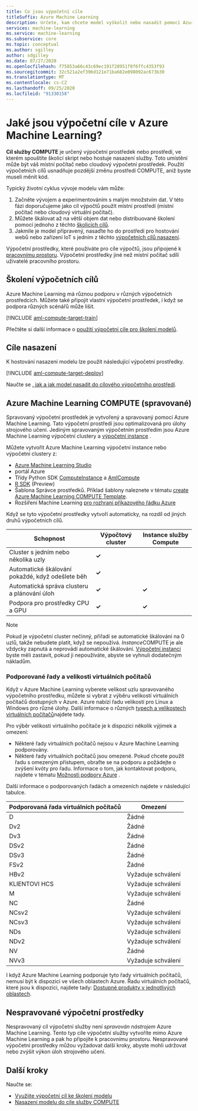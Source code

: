 ```yaml
---
title: Co jsou výpočetní cíle
titleSuffix: Azure Machine Learning
description: Určete, kam chcete model vyškolit nebo nasadit pomocí Azure Machine Learning.
services: machine-learning
ms.service: machine-learning
ms.subservice: core
ms.topic: conceptual
ms.author: sgilley
author: sdgilley
ms.date: 07/27/2020
ms.openlocfilehash: f75853a66c43c69ec191f28951f8f6ffc4353f93
ms.sourcegitcommit: 32c521a2ef396d121e71ba682e098092ac673b30
ms.translationtype: MT
ms.contentlocale: cs-CZ
ms.lasthandoff: 09/25/2020
ms.locfileid: "91330158"
---
```

#  <a name="what-are-compute-targets-in-azure-machine-learning"></a>Jaké jsou výpočetní cíle v Azure Machine Learning? 

**Cíl služby COMPUTE** je určený výpočetní prostředek nebo prostředí, ve kterém spouštíte školicí skript nebo hostuje nasazení služby. Toto umístění může být váš místní počítač nebo cloudový výpočetní prostředek. Použití výpočetních cílů usnadňuje pozdější změnu prostředí COMPUTE, aniž byste museli měnit kód.  

Typický životní cyklus vývoje modelu vám může:
1. Začněte vývojem a experimentováním s malým množstvím dat. V této fázi doporučujeme jako cíl výpočtů použít místní prostředí (místní počítač nebo cloudový virtuální počítač). 
2. Můžete škálovat až na větší objem dat nebo distribuované školení pomocí jednoho z těchto [školicích cílů](#train).  
3. Jakmile je model připravený, nasaďte ho do prostředí pro hostování webů nebo zařízení IoT s jedním z těchto [výpočetních cílů nasazení](#deploy).

Výpočetní prostředky, které používáte pro cíle výpočtů, jsou připojené k [pracovnímu prostoru](concept-workspace.md). Výpočetní prostředky jiné než místní počítač sdílí uživatelé pracovního prostoru.

## <a name="training-compute-targets"></a><a name="train"></a> Školení výpočetních cílů

Azure Machine Learning má různou podporu v různých výpočetních prostředcích.  Můžete také připojit vlastní výpočetní prostředek, i když se podpora různých scénářů může lišit.

[!INCLUDE [aml-compute-target-train](../../includes/aml-compute-target-train.md)]

Přečtěte si další informace o [použití výpočetní cíle pro školení modelů](how-to-set-up-training-targets.md).

## <a name="deployment-targets"></a><a name="deploy"></a>Cíle nasazení

K hostování nasazení modelu lze použít následující výpočetní prostředky.

[!INCLUDE [aml-compute-target-deploy](../../includes/aml-compute-target-deploy.md)]

Naučte se [, jak a jak model nasadit do cílového výpočetního prostředí](how-to-deploy-and-where.md).

<a name="amlcompute"></a>
## <a name="azure-machine-learning-compute-managed"></a>Azure Machine Learning COMPUTE (spravované)

Spravovaný výpočetní prostředek je vytvořený a spravovaný pomocí Azure Machine Learning. Tato výpočetní prostředí jsou optimalizovaná pro úlohy strojového učení. Jediným spravovaným výpočetním prostředím jsou Azure Machine Learning výpočetní clustery a [výpočetní instance](concept-compute-instance.md) . 

Můžete vytvořit Azure Machine Learning výpočetní instance nebo výpočetní clustery z:
* [Azure Machine Learning Studio](how-to-create-attach-compute-studio.md)
* portál Azure
* Třídy Python SDK [ComputeInstance](https://docs.microsoft.com/python/api/azureml-core/azureml.core.compute.computeinstance%28class%29?view=azure-ml-py&preserve-view=true) a [AmlCompute](https://docs.microsoft.com/python/api/azureml-core/azureml.core.compute.amlcompute%28class%29?view=azure-ml-py&preserve-view=true)
* [R SDK](https://azure.github.io/azureml-sdk-for-r/reference/index.html#section-compute-targets) (Preview)
* Šablona Správce prostředků. Příklad šablony naleznete v tématu [create Azure Machine Learning COMPUTE Template](https://github.com/Azure/azure-quickstart-templates/tree/master/101-machine-learning-compute-create-amlcompute).
* Rozšíření Machine Learning [pro rozhraní příkazového řádku Azure](reference-azure-machine-learning-cli.md#resource-management)  

Když se tyto výpočetní prostředky vytvoří automaticky, na rozdíl od jiných druhů výpočetních cílů.


|Schopnost  |Výpočtový cluster  |Instance služby Compute  |
|---------|---------|---------|
|Cluster s jedním nebo několika uzly     |    **&check;**       |         |
|Automatické škálování pokaždé, když odešlete běh     |     **&check;**      |         |
|Automatická správa clusteru a plánování úloh     |   **&check;**        |     **&check;**      |
|Podpora pro prostředky CPU a GPU     |  **&check;**         |    **&check;**       |


> [!NOTE]
> Pokud je výpočetní cluster nečinný, přiřadí se automatické škálování na 0 uzlů, takže nebudete platit, když se nepoužívá.  *Instance*COMPUTE je ale vždycky zapnutá a neprovádí automatické škálování.  [Výpočetní instanci](concept-compute-instance.md#managing-a-compute-instance) byste měli zastavit, pokud ji nepoužíváte, abyste se vyhnuli dodatečným nákladům. 

### <a name="supported-vm-series-and-sizes"></a>Podporované řady a velikosti virtuálních počítačů

Když v Azure Machine Learning vyberete velikost uzlu spravovaného výpočetního prostředku, můžete si vybrat z výběru velikostí virtuálních počítačů dostupných v Azure. Azure nabízí řadu velikostí pro Linux a Windows pro různé úlohy. Další informace o různých [typech a velikostech virtuálních počítačů](https://docs.microsoft.com/azure/virtual-machines/linux/sizes)najdete tady.

Pro výběr velikosti virtuálního počítače je k dispozici několik výjimek a omezení:
* Některé řady virtuálních počítačů nejsou v Azure Machine Learning podporovány.
* Některé řady virtuálních počítačů jsou omezené. Pokud chcete použít řadu s omezeným přístupem, obraťte se na podporu a požádejte o zvýšení kvóty pro řadu. Informace o tom, jak kontaktovat podporu, najdete v tématu [Možnosti podpory Azure](https://azure.microsoft.com/support/options/) .

Další informace o podporovaných řadách a omezeních najdete v následující tabulce. 

| **Podporovaná řada virtuálních počítačů**  | **Omezení** |
|------------|------------|
| D | Žádné |
| Dv2 | Žádné |  
| Dv3 | Žádné|
| DSv2 | Žádné | 
| DSv3 | Žádné|
| FSv2 | Žádné | 
| HBv2 | Vyžaduje schválení |  
| KLIENTOVI HCS | Vyžaduje schválení |  
| M | Vyžaduje schválení |
| NC | Žádné |    
| NCsv2 | Vyžaduje schválení |
| NCsv3 | Vyžaduje schválení |  
| NDs | Vyžaduje schválení |
| NDv2 | Vyžaduje schválení |
| NV | Žádné |
| NVv3 | Vyžaduje schválení | 


I když Azure Machine Learning podporuje tyto řady virtuálních počítačů, nemusí být k dispozici ve všech oblastech Azure. Řadu virtuálních počítačů, které jsou k dispozici, najdete tady: [Dostupné produkty v jednotlivých oblastech](https://azure.microsoft.com/global-infrastructure/services/?products=virtual-machines).

## <a name="unmanaged-compute"></a>Nespravované výpočetní prostředky

Nespravovaný cíl výpočetní služby není *spravován nástrojem* Azure Machine Learning. Tento typ cíle výpočetní služby vytvoříte mimo Azure Machine Learning a pak ho připojíte k pracovnímu prostoru. Nespravované výpočetní prostředky můžou vyžadovat další kroky, abyste mohli udržovat nebo zvýšit výkon úloh strojového učení.

## <a name="next-steps"></a>Další kroky

Naučte se:
* [Využijte výpočetní cíl ke školení modelu](how-to-set-up-training-targets.md)
* [Nasazení modelu do cíle služby COMPUTE](how-to-deploy-and-where.md)
